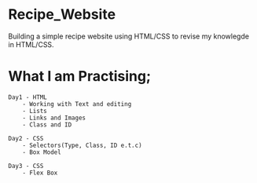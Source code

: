 # Recipe_Website

Building a simple recipe website using HTML/CSS to revise my knowlegde in HTML/CSS.

# What I am Practising;
	Day1 - HTML
		- Working with Text and editing
		- Lists
		- Links and Images
		- Class and ID
		
	Day2 - CSS
		- Selectors(Type, Class, ID e.t.c)
		- Box Model
		
	Day3 - CSS
		- Flex Box
	
	
